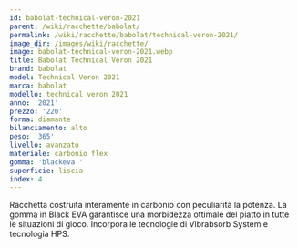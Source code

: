```yaml
---
id: babolat-technical-veron-2021
parent: /wiki/racchette/babolat/
permalink: /wiki/racchette/babolat/technical-veron-2021/
image_dir: /images/wiki/racchette/
image: babolat-technical-veron-2021.webp
title: Babolat Technical Veron 2021
brand: babolat
model: Technical Veron 2021
marca: babolat
modello: technical veron 2021
anno: '2021'
prezzo: '220'
forma: diamante
bilanciamento: alto
peso: '365'
livello: avanzato
materiale: carbonio flex
gomma: 'blackeva '
superficie: liscia
index: 4
---
```

Racchetta costruita interamente in carbonio con peculiarità la potenza. La gomma in Black EVA garantisce una morbidezza ottimale del piatto in tutte le situazioni di gioco. Incorpora le tecnologie di Vibrabsorb System e tecnologia HPS.